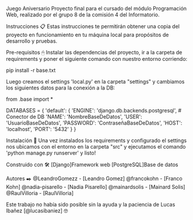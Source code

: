 Juego Aniversario
Proyecto final para el cursado del módulo Programación Web, realizado por el grupo 8 de la comisión 4 del Informatorio. 

Instrucciones 📋
Estas instrucciones te permitirán obtener una copia del proyecto en funcionamiento en tu máquina local para propósitos de desarrollo y pruebas.


Pre-requisitos 🖱
Instalar las dependencias del proyecto, ir a la carpeta de requirements y poner el siguiente comando con nuestro entorno corriendo:

pip install -r base.txt

Luego creamos el settings 'local.py' en la carpeta "settings" y cambiamos los siguientes datos para la conexión a la DB:

from .base import *

DATABASES = {
    'default': {
        'ENGINE': 'django.db.backends.postgresql', # Conector de DB
        'NAME': 'NombreBaseDeDatos',
        'USER': 'UsuarioBaseDeDatos',
        'PASSWORD': 'ContraseñaBaseDeDatos',
        'HOST': 'localhost',
        'PORT': '5432'
    }
}

Instalación 🔧
Una vez instalados los requirements y configurado el settings nos ubicamos con el entorno en la carpeta "src"
y ejecutamos el comando 'python manage.py runserver' y listo!

Construido con 🛠️
[Django]Framework web
[PostgreSQL]Base de datos

Autores ✒️
@LeandroGomezz - [Leandro Gomez]
@francokohn - [Franco Kohn]
@nadia-pisarello - [Nadia Pisarello]
@mainardsolis - [Mainard Solis]
@RaulVilloria - [RaulVilloria]


Este trabajo no había sido posible sin la ayuda y la paciencia de Lucas Ibañez [@lucasibaniez] 🤓


